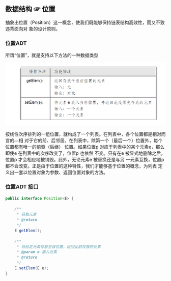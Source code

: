 ## 数据结构 ☞ 位置
抽象出位置（Position）这一概念，使我们既能够保持链表结构高效性，而又不致违背面向对
象的设计原则。

### 位置ADT
所谓“位置”，就是支持以下方法的一种数据类型

![linked01](img/position/position01.png)

按线性次序排列的一组位置，就构成了一个列表。在列表中，各个位置都是相对而言的⎯⎯相
对于它的前、后邻居。在列表中，除第一个（最后一个）位置外，每个位置都有唯一的前驱（后继）
位置。如果位置p 对应于列表中的某个元素e，那么即使e 在列表中的次序改变了，位置p 也依然
不变。只有在e 被显式地删除之后，位置p 才会相应地被销毁。此外，无论元素e 被替换还是与另
一元素互换，位置p 都不会改变。正是由于位置的这种特性，我们才能够基于位置的概念，为列表
定义出一套以位置对象为参数、返回位置对象的方法。

### 位置ADT 接口
```java
public interface Position<E> {

    /**
     * 获取元素
     * @return
     */
    E getElem();

    /**
     * 将给定元素存放至该位置，返回此前存放的元素
     * @param e 插入元素
     * @return
     */
    E setElem(E e);
}
```